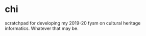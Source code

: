 # chi
scratchpad for developing my 2019-20 fysm on cultural heritage informatics. Whatever that may be.

